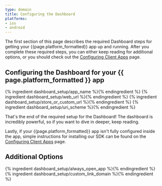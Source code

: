 ```yaml
---
type: domain
title: Configuring the Dashboard
platforms:
- ios
- android
---
```


The first section of this page describes the required Dashboard steps for getting your {{page.platform_formatted}} app up and running. After you complete these required steps, you can either keep reading for additional options, or you should check out the [Configuring Client Apps](/domains/configuring_client_apps/{{page.platform}}/) page.

## Configuring the Dashboard for your {{ page.platform_formatted }} app
{% ingredient dashboard_setup/app_name %}{% endingredient %}
{% ingredient dashboard_setup/web_url %}{% endingredient %}
{% ingredient dashboard_setup/store_or_custom_url %}{% endingredient %}
{% ingredient dashboard_setup/uri_scheme %}{% endingredient %}

That's the end of the required setup for the Dashboard! The dashboard is incredibly powerful, so if you want to dive in deeper, keep reading.

Lastly, if your {{page.platform_formatted}} app isn't fully configured inside the app, simple instructions for installing our SDK can be found on the [Configuring Client Apps](/domains/configuring_client_apps/{{page.platform}}/) page.


## Additional Options

{% ingredient dashboard_setup/always_open_app %}{% endingredient %}
{% ingredient dashboard_setup/custom_link_domain %}{% endingredient %}
